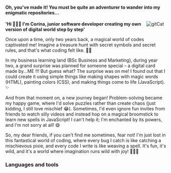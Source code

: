 #### Oh, you've made it! You must be quite an adventurer to wander into my enigmatic repositories...

<img align="right" alt="gitCat" with="40px" style="padding-right:10px;" src="https://s3.amazonaws.com/shecodesio-production/uploads/files/000/090/360/original/aae9fa8f8275b347515627de7e537d18.jpeg?1689618289"/>

**'Hi 🙋🏻‍♀️ I'm Corina, junior software developer creating my own version of digital world step by step'**

Once upon a time, only two years back, a magical world of codes captivated me! Imagine a treasure hunt with secret symbols and secret rules, and that's what coding felt like. 🏴‍☠️

In my business learning land (BSc Business and Marketing), during year two, a grand surprise was planned for someone special – a digital card made by...ME !!! But guess what? The surprise was on me! I found out that I could create it using simple things like making shapes with magic words (HTML), painting colors (CSS), and making things come to life (JavaScript). ✨

And from that moment on, a new journey began! Problem-solving became my happy game, where I'd solve puzzles rather than create chaos (just kidding, I still love mischief 😂). Sometimes, I'd even ignore fun invites from friends to watch silly videos and instead hop on a magical broomstick to learn new spells in JavaScript! I can't help it; I'm enchanted by its powers, and I'm not sorry at all! 😄

So, my dear friends, if you can't find me sometimes, fear not! I'm just lost in this fantastical world of coding, where every bug I catch is like catching a mischievous pixie, and every code I write is like weaving a spell. It's fun, it's wild, and it's a world where imagination runs wild with joy! 🧙‍♀️🌈

### Languages and tools

<!--
**ecorina/ecorina** is a ✨ _special_ ✨ repository because its `README.md` (this file) appears on your GitHub profile.

Here are some ideas to get you started:

- 🔭 I’m currently working on ...
- 🌱 I’m currently learning ...
- 👯 I’m looking to collaborate on ...
- 🤔 I’m looking for help with ...
- 💬 Ask me about ...
- 📫 How to reach me: ...
- 😄 Pronouns: ...
- ⚡ Fun fact: ...
-->
